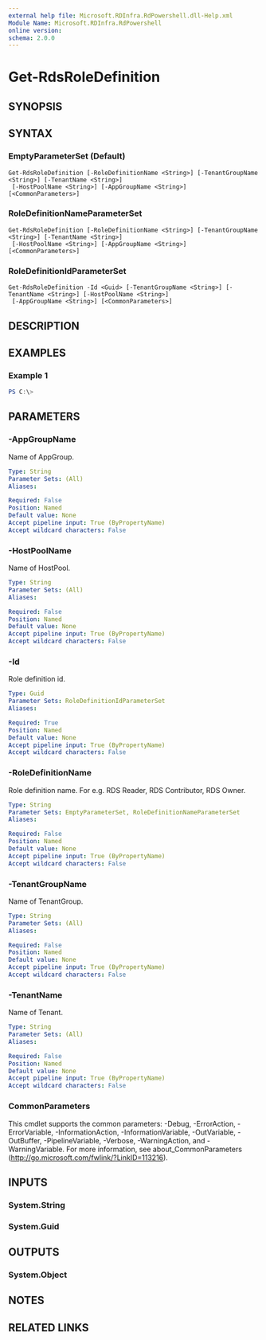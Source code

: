 ```yaml
---
external help file: Microsoft.RDInfra.RdPowershell.dll-Help.xml
Module Name: Microsoft.RDInfra.RdPowershell
online version:
schema: 2.0.0
---
```


# Get-RdsRoleDefinition

## SYNOPSIS


## SYNTAX

### EmptyParameterSet (Default)
```
Get-RdsRoleDefinition [-RoleDefinitionName <String>] [-TenantGroupName <String>] [-TenantName <String>]
 [-HostPoolName <String>] [-AppGroupName <String>] [<CommonParameters>]
```

### RoleDefinitionNameParameterSet
```
Get-RdsRoleDefinition [-RoleDefinitionName <String>] [-TenantGroupName <String>] [-TenantName <String>]
 [-HostPoolName <String>] [-AppGroupName <String>] [<CommonParameters>]
```

### RoleDefinitionIdParameterSet
```
Get-RdsRoleDefinition -Id <Guid> [-TenantGroupName <String>] [-TenantName <String>] [-HostPoolName <String>]
 [-AppGroupName <String>] [<CommonParameters>]
```

## DESCRIPTION


## EXAMPLES

### Example 1
```powershell
PS C:\>
```

## PARAMETERS

### -AppGroupName
Name of AppGroup.

```yaml
Type: String
Parameter Sets: (All)
Aliases:

Required: False
Position: Named
Default value: None
Accept pipeline input: True (ByPropertyName)
Accept wildcard characters: False
```

### -HostPoolName
Name of HostPool.

```yaml
Type: String
Parameter Sets: (All)
Aliases:

Required: False
Position: Named
Default value: None
Accept pipeline input: True (ByPropertyName)
Accept wildcard characters: False
```

### -Id
Role definition id.

```yaml
Type: Guid
Parameter Sets: RoleDefinitionIdParameterSet
Aliases:

Required: True
Position: Named
Default value: None
Accept pipeline input: True (ByPropertyName)
Accept wildcard characters: False
```

### -RoleDefinitionName
Role definition name.
For e.g.
RDS Reader, RDS Contributor, RDS Owner.

```yaml
Type: String
Parameter Sets: EmptyParameterSet, RoleDefinitionNameParameterSet
Aliases:

Required: False
Position: Named
Default value: None
Accept pipeline input: True (ByPropertyName)
Accept wildcard characters: False
```

### -TenantGroupName
Name of TenantGroup.

```yaml
Type: String
Parameter Sets: (All)
Aliases:

Required: False
Position: Named
Default value: None
Accept pipeline input: True (ByPropertyName)
Accept wildcard characters: False
```

### -TenantName
Name of Tenant.

```yaml
Type: String
Parameter Sets: (All)
Aliases:

Required: False
Position: Named
Default value: None
Accept pipeline input: True (ByPropertyName)
Accept wildcard characters: False
```

### CommonParameters
This cmdlet supports the common parameters: -Debug, -ErrorAction, -ErrorVariable, -InformationAction, -InformationVariable, -OutVariable, -OutBuffer, -PipelineVariable, -Verbose, -WarningAction, and -WarningVariable. For more information, see about_CommonParameters (http://go.microsoft.com/fwlink/?LinkID=113216).

## INPUTS

### System.String

### System.Guid

## OUTPUTS

### System.Object
## NOTES

## RELATED LINKS
